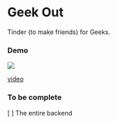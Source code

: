 # Geek Out

Tinder (to make friends) for Geeks.

### Demo
![](demo/demo.gif)

[video](https://imgur.com/a/MylWB25)

### To be complete
[ ] The entire backend

